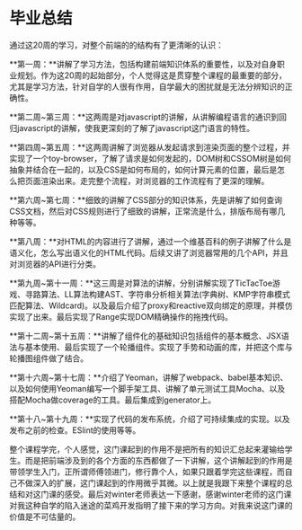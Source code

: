 # 毕业总结

通过这20周的学习，对整个前端的的结构有了更清晰的认识：

**第一周：**讲解了学习方法，包括构建前端知识体系的重要性，以及对自身职业规划。作为这20周的起始部分，个人觉得这是贯穿整个课程的最重要的部分，尤其是学习方法，针对自学的人很有作用，自学最大的困扰就是无法分辨知识的正确性。

**第二周~第三周：**这两周是对javascript的讲解，从讲解编程语言的通识到回归javascript的讲解，使我更深刻的了解了javascript这门语言的特性。

**第四周~第五周：**这两周讲解了浏览器从发起请求到渲染页面的整个过程，并实现了一个toy-browser，了解了请求是如何发起的，DOM树和CSSOM树是如何抽象并结合在一起的，以及CSS是如何布局的，如何计算元素的位置，最后是怎么把页面渲染出来。走完整个流程，对浏览器的工作流程有了更深的理解。

**第六周~第七周：**细致的讲解了CSS部分的知识体系，先是讲解了如何查询CSS文档，然后对CSS规则进行了细致的讲解，正常流是什么，排版布局有哪几种等等。

**第八周：**对HTML的内容进行了讲解，通过一个维基百科的例子讲解了什么是语义化，怎么写出语义化的HTML代码。后续又讲了浏览器常用的几个API，并且对浏览器的API进行分类。

**第九周~第十一周：**这三周是对算法的讲解，分别讲解实现了TicTacToe游戏、寻路算法、LL算法构建AST、字符串分析相关算法(字典树、KMP字符串模式匹配算法、Wildcard)。以及最后介绍了proxy和reactive双向绑定的原理，并模仿实现了出来。最后实现了Range实现DOM精确操作的拖拽代码。

**第十二周~第十五周：**讲解了组件化的基础知识包括组件的基本概念、JSX语法与基本使用、最后实现了一个轮播组件。实现了手势和动画的库，并把这个库与轮播图组件做了结合。

**第十六周~第十七周：**介绍了Yeoman，讲解了webpack、babel基本知识、以及如何使用Yeoman编写一个脚手架工具、讲解了单元测试工具Mocha、以及搭配Mocha做coverage的工具。最后集成到generator上。

**第十八~第十九周：**实现了代码的发布系统，介绍了可持续集成的实现。以及发布之前的检查。ESlint的使用等等。

整个课程学完，个人感觉，这门课起到的作用不是把所有的知识汇总起来灌输给学生。而是把前端涉及到的各个方面的东西都做了一下讲解，这个讲解起到的作用是带领学生入门，正所谓师傅领进门，修行靠个人，如果只跟着学完这些课程，而自己不做深入的扩展，这门课起到的作用微乎其微。以上就是我跟下来整个课程的总结和对这门课的感受。最后对winter老师表达一下感谢，感谢winter老师的这门课对我这种自学的陷入迷途的菜鸡开发指明了接下来的学习方向。对我来说这门课的价值是不可估量的。